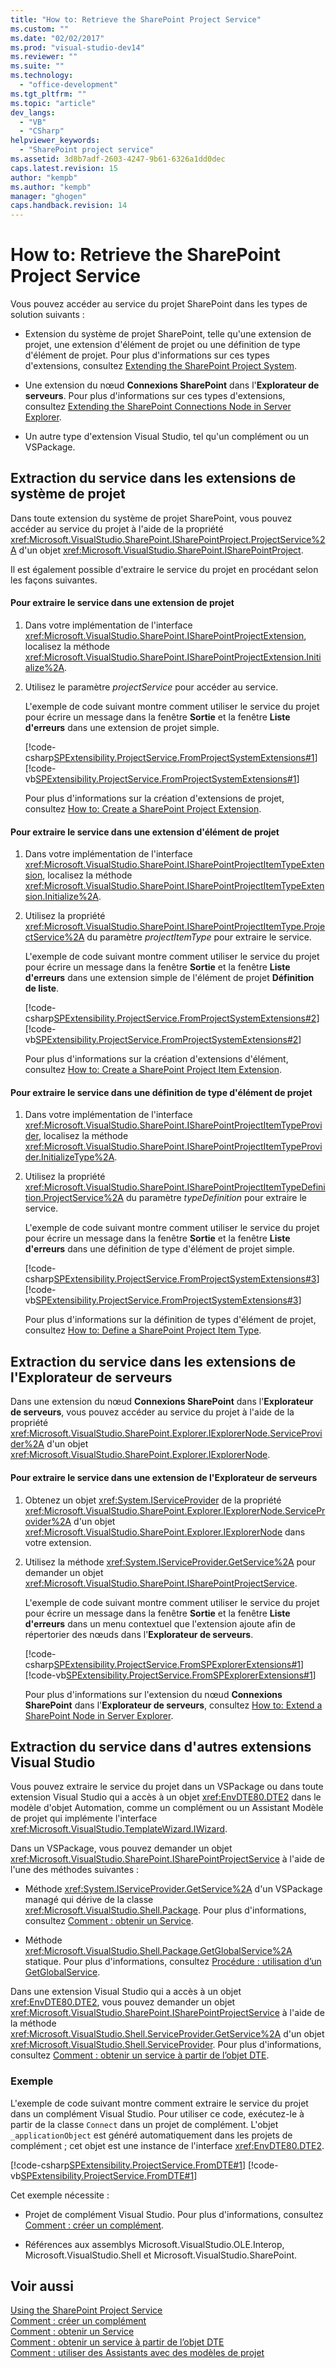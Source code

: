 ```yaml
---
title: "How to: Retrieve the SharePoint Project Service"
ms.custom: ""
ms.date: "02/02/2017"
ms.prod: "visual-studio-dev14"
ms.reviewer: ""
ms.suite: ""
ms.technology: 
  - "office-development"
ms.tgt_pltfrm: ""
ms.topic: "article"
dev_langs: 
  - "VB"
  - "CSharp"
helpviewer_keywords: 
  - "SharePoint project service"
ms.assetid: 3d8b7adf-2603-4247-9b61-6326a1dd0dec
caps.latest.revision: 15
author: "kempb"
ms.author: "kempb"
manager: "ghogen"
caps.handback.revision: 14
---
```

# How to: Retrieve the SharePoint Project Service
  Vous pouvez accéder au service du projet SharePoint dans les types de solution suivants :  
  
-   Extension du système de projet SharePoint, telle qu'une extension de projet, une extension d'élément de projet ou une définition de type d'élément de projet.  Pour plus d'informations sur ces types d'extensions, consultez [Extending the SharePoint Project System](../sharepoint/extending-the-sharepoint-project-system.md).  
  
-   Une extension du nœud **Connexions SharePoint** dans l'**Explorateur de serveurs**.  Pour plus d'informations sur ces types d'extensions, consultez [Extending the SharePoint Connections Node in Server Explorer](../sharepoint/extending-the-sharepoint-connections-node-in-server-explorer.md).  
  
-   Un autre type d'extension Visual Studio, tel qu'un complément ou un VSPackage.  
  
## Extraction du service dans les extensions de système de projet  
 Dans toute extension du système de projet SharePoint, vous pouvez accéder au service du projet à l'aide de la propriété <xref:Microsoft.VisualStudio.SharePoint.ISharePointProject.ProjectService%2A> d'un objet <xref:Microsoft.VisualStudio.SharePoint.ISharePointProject>.  
  
 Il est également possible d'extraire le service du projet en procédant selon les façons suivantes.  
  
#### Pour extraire le service dans une extension de projet  
  
1.  Dans votre implémentation de l'interface <xref:Microsoft.VisualStudio.SharePoint.ISharePointProjectExtension>, localisez la méthode <xref:Microsoft.VisualStudio.SharePoint.ISharePointProjectExtension.Initialize%2A>.  
  
2.  Utilisez le paramètre *projectService* pour accéder au service.  
  
     L'exemple de code suivant montre comment utiliser le service du projet pour écrire un message dans la fenêtre **Sortie** et la fenêtre **Liste d'erreurs** dans une extension de projet simple.  
  
     [!code-csharp[SPExtensibility.ProjectService.FromProjectSystemExtensions#1](../snippets/csharp/VS_Snippets_OfficeSP/spextensibility.projectservice.fromprojectsystemextensions/cs/extension/extension.cs#1)]
     [!code-vb[SPExtensibility.ProjectService.FromProjectSystemExtensions#1](../snippets/visualbasic/VS_Snippets_OfficeSP/spextensibility.projectservice.fromprojectsystemextensions/vb/extension/extension.vb#1)]  
  
     Pour plus d'informations sur la création d'extensions de projet, consultez [How to: Create a SharePoint Project Extension](../sharepoint/how-to-create-a-sharepoint-project-extension.md).  
  
#### Pour extraire le service dans une extension d'élément de projet  
  
1.  Dans votre implémentation de l'interface <xref:Microsoft.VisualStudio.SharePoint.ISharePointProjectItemTypeExtension>, localisez la méthode <xref:Microsoft.VisualStudio.SharePoint.ISharePointProjectItemTypeExtension.Initialize%2A>.  
  
2.  Utilisez la propriété <xref:Microsoft.VisualStudio.SharePoint.ISharePointProjectItemType.ProjectService%2A> du paramètre *projectItemType* pour extraire le service.  
  
     L'exemple de code suivant montre comment utiliser le service du projet pour écrire un message dans la fenêtre **Sortie** et la fenêtre **Liste d'erreurs** dans une extension simple de l'élément de projet **Définition de liste**.  
  
     [!code-csharp[SPExtensibility.ProjectService.FromProjectSystemExtensions#2](../snippets/csharp/VS_Snippets_OfficeSP/spextensibility.projectservice.fromprojectsystemextensions/cs/extension/extension.cs#2)]
     [!code-vb[SPExtensibility.ProjectService.FromProjectSystemExtensions#2](../snippets/visualbasic/VS_Snippets_OfficeSP/spextensibility.projectservice.fromprojectsystemextensions/vb/extension/extension.vb#2)]  
  
     Pour plus d'informations sur la création d'extensions d'élément, consultez [How to: Create a SharePoint Project Item Extension](../sharepoint/how-to-create-a-sharepoint-project-item-extension.md).  
  
#### Pour extraire le service dans une définition de type d'élément de projet  
  
1.  Dans votre implémentation de l'interface <xref:Microsoft.VisualStudio.SharePoint.ISharePointProjectItemTypeProvider>, localisez la méthode <xref:Microsoft.VisualStudio.SharePoint.ISharePointProjectItemTypeProvider.InitializeType%2A>.  
  
2.  Utilisez la propriété <xref:Microsoft.VisualStudio.SharePoint.ISharePointProjectItemTypeDefinition.ProjectService%2A> du paramètre *typeDefinition* pour extraire le service.  
  
     L'exemple de code suivant montre comment utiliser le service du projet pour écrire un message dans la fenêtre **Sortie** et la fenêtre **Liste d'erreurs** dans une définition de type d'élément de projet simple.  
  
     [!code-csharp[SPExtensibility.ProjectService.FromProjectSystemExtensions#3](../snippets/csharp/VS_Snippets_OfficeSP/spextensibility.projectservice.fromprojectsystemextensions/cs/extension/extension.cs#3)]
     [!code-vb[SPExtensibility.ProjectService.FromProjectSystemExtensions#3](../snippets/visualbasic/VS_Snippets_OfficeSP/spextensibility.projectservice.fromprojectsystemextensions/vb/extension/extension.vb#3)]  
  
     Pour plus d'informations sur la définition de types d'élément de projet, consultez [How to: Define a SharePoint Project Item Type](../sharepoint/how-to-define-a-sharepoint-project-item-type.md).  
  
## Extraction du service dans les extensions de l'Explorateur de serveurs  
 Dans une extension du nœud **Connexions SharePoint** dans l'**Explorateur de serveurs**, vous pouvez accéder au service du projet à l'aide de la propriété <xref:Microsoft.VisualStudio.SharePoint.Explorer.IExplorerNode.ServiceProvider%2A> d'un objet <xref:Microsoft.VisualStudio.SharePoint.Explorer.IExplorerNode>.  
  
#### Pour extraire le service dans une extension de l'Explorateur de serveurs  
  
1.  Obtenez un objet <xref:System.IServiceProvider> de la propriété <xref:Microsoft.VisualStudio.SharePoint.Explorer.IExplorerNode.ServiceProvider%2A> d'un objet <xref:Microsoft.VisualStudio.SharePoint.Explorer.IExplorerNode> dans votre extension.  
  
2.  Utilisez la méthode <xref:System.IServiceProvider.GetService%2A> pour demander un objet <xref:Microsoft.VisualStudio.SharePoint.ISharePointProjectService>.  
  
     L'exemple de code suivant montre comment utiliser le service du projet pour écrire un message dans la fenêtre **Sortie** et la fenêtre **Liste d'erreurs** dans un menu contextuel que l'extension ajoute afin de répertorier des nœuds dans l'**Explorateur de serveurs**.  
  
     [!code-csharp[SPExtensibility.ProjectService.FromSPExplorerExtensions#1](../snippets/csharp/VS_Snippets_OfficeSP/spextensibility.projectservice.fromspexplorerextensions/cs/extension/extension.cs#1)]
     [!code-vb[SPExtensibility.ProjectService.FromSPExplorerExtensions#1](../snippets/visualbasic/VS_Snippets_OfficeSP/spextensibility.projectservice.fromspexplorerextensions/vb/extension/extension.vb#1)]  
  
     Pour plus d'informations sur l'extension du nœud **Connexions SharePoint** dans l'**Explorateur de serveurs**, consultez [How to: Extend a SharePoint Node in Server Explorer](../sharepoint/how-to-extend-a-sharepoint-node-in-server-explorer.md).  
  
## Extraction du service dans d'autres extensions Visual Studio  
 Vous pouvez extraire le service du projet dans un VSPackage ou dans toute extension Visual Studio qui a accès à un objet <xref:EnvDTE80.DTE2> dans le modèle d'objet Automation, comme un complément ou un Assistant Modèle de projet qui implémente l'interface <xref:Microsoft.VisualStudio.TemplateWizard.IWizard>.  
  
 Dans un VSPackage, vous pouvez demander un objet <xref:Microsoft.VisualStudio.SharePoint.ISharePointProjectService> à l'aide de l'une des méthodes suivantes :  
  
-   Méthode <xref:System.IServiceProvider.GetService%2A> d'un VSPackage managé qui dérive de la classe <xref:Microsoft.VisualStudio.Shell.Package>.  Pour plus d'informations, consultez [Comment : obtenir un Service](~/extensibility/how-to-get-a-service.md).  
  
-   Méthode <xref:Microsoft.VisualStudio.Shell.Package.GetGlobalService%2A> statique.  Pour plus d'informations, consultez [Procédure : utilisation d’un GetGlobalService](~/misc/how-to-use-getglobalservice.md).  
  
 Dans une extension Visual Studio qui a accès à un objet <xref:EnvDTE80.DTE2>, vous pouvez demander un objet <xref:Microsoft.VisualStudio.SharePoint.ISharePointProjectService> à l'aide de la méthode <xref:Microsoft.VisualStudio.Shell.ServiceProvider.GetService%2A> d'un objet <xref:Microsoft.VisualStudio.Shell.ServiceProvider>.  Pour plus d'informations, consultez [Comment : obtenir un service à partir de l’objet DTE](~/misc/how-to-get-a-service-from-the-dte-object.md).  
  
### Exemple  
 L'exemple de code suivant montre comment extraire le service du projet dans un complément Visual Studio.  Pour utiliser ce code, exécutez\-le à partir de la classe `Connect` dans un projet de complément.  L'objet `_applicationObject` est généré automatiquement dans les projets de complément ; cet objet est une instance de l'interface <xref:EnvDTE80.DTE2>.  
  
 [!code-csharp[SPExtensibility.ProjectService.FromDTE#1](../snippets/csharp/VS_Snippets_OfficeSP/spextensibility.projectservice.fromdte/cs/connect.cs#1)]
 [!code-vb[SPExtensibility.ProjectService.FromDTE#1](../snippets/visualbasic/VS_Snippets_OfficeSP/spextensibility.projectservice.fromdte/vb/connect.vb#1)]  
  
 Cet exemple nécessite :  
  
-   Projet de complément Visual Studio.  Pour plus d'informations, consultez [Comment : créer un complément](http://msdn.microsoft.com/library/50be56d2-e3a5-4cd2-8569-2a0666b268ce).  
  
-   Références aux assemblys Microsoft.VisualStudio.OLE.Interop, Microsoft.VisualStudio.Shell et Microsoft.VisualStudio.SharePoint.  
  
## Voir aussi  
 [Using the SharePoint Project Service](../sharepoint/using-the-sharepoint-project-service.md)   
 [Comment : créer un complément](http://msdn.microsoft.com/library/50be56d2-e3a5-4cd2-8569-2a0666b268ce)   
 [Comment : obtenir un Service](~/extensibility/how-to-get-a-service.md)   
 [Comment : obtenir un service à partir de l’objet DTE](~/misc/how-to-get-a-service-from-the-dte-object.md)   
 [Comment : utiliser des Assistants avec des modèles de projet](~/extensibility/how-to-use-wizards-with-project-templates.md)  
  
  